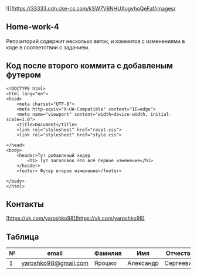 ![](https://33333.cdn.cke-cs.com/kSW7V9NHUXugvhoQeFaf/images/

## Home-work-4

Репозиторий содержит несколько веток, и коммитов с изменениями в коде в соответствии с заданием.

## Код после второго коммита с добавленым футером

```plaintext
<!DOCTYPE html>
<html lang="en">
<head>
    <meta charset="UTF-8">
    <meta http-equiv="X-UA-Compatible" content="IE=edge">
    <meta name="viewport" content="width=device-width, initial-scale=1.0">
    <title>Document</title>
    <link rel="stylesheet" href="reset.css">
    <link rel="stylesheet" href="style.css">

</head>
<body>
    <header>Тут добавленый хедер
        <h1> Тут заголовок Это всё первое изменение</h1>
    </header>
    <footer> Футер второе изменение</footer>
    
</body>
</html>
```

## Контакты

[https://vk.com/yaroshko98](https://vk.com/yaroshko98)

## Таблица

| № | email | Фамилия | Имя | Отчество |
| --- | --- | --- | --- | --- |
| 1 | yaroshko98@gmail.com | Ярошко | Александр | Сергеевич |